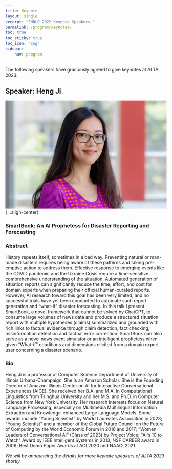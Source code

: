```yaml
---
title: Keynote 
layout: single
excerpt: "EMNLP 2022 Keynote Speakers."
permalink: /program/keynotes/
toc: true
toc_sticky: true
toc_icon: "cog"
sidebar: 
    nav: program
---
```


The following speakers have graciously agreed to give keynotes at ALTA 2023.

## Speaker: Heng Ji

![Heng Ji](/assets/images/keynotes/HengJi.jpg){: .align-center}

### SmartBook: An AI Prophetess for Disaster Reporting and Forecasting

### Abstract
History repeats itself, sometimes in a bad way. Preventing natural or man-made disasters requires being aware of these patterns and taking pre-emptive action to address them. Effective response to emerging events like the COVID pandemic and the Ukraine Crisis require a time-sensitive comprehensive understanding of the situation. Automated generation of situation reports can significantly reduce the time, effort, and cost for domain experts when preparing their official human-curated reports. However, AI research toward this goal has been very limited, and no successful trials have yet been conducted to automate such report generation and “what-if” disaster forecasting. In this talk I present SmartBook, a novel framework that cannot be solved by ChatGPT, to consume large volumes of news data and produce a structured situation report with multiple hypotheses (claims) summarized and grounded with rich links to factual evidence through claim detection, fact checking, misinformation detection and factual error correction. SmartBook can also serve as a novel news event simulator or an intelligent prophetess when given “What-if” conditions and dimensions elicited from a domain expert user concerning a disaster scenario. 

### Bio
Heng Ji is a professor at Computer Science Department of University of Illinois Urbana-Champaign. She is an Amazon Scholar. She is the Founding Director of Amazon-Illinois Center on AI for Interactive Conversational Experiences (AICE). She received her B.A. and M.A. in Computational Linguistics from Tsinghua University and her M.S. and Ph.D. in Computer Science from New York University. Her research interests focus on Natural Language Processing, especially on Multimedia Multilingual Information Extraction and Knowledge-enhanced Large Language Models. Some awards include “Young Scientist” by World Laureates Association in 2023; "Young Scientist" and a member of the Global Future Council on the Future of Computing by the World Economic Forum in 2016 and 2017; “Women Leaders of Conversational AI” (Class of 2023) by Project Voice; "AI's 10 to Watch" Award by IEEE Intelligent Systems in 2013, NSF CAREER award in 2009; Best Demo Paper Awards at ACL2020 and NAACL2021. 


*We will be announcing the details for more keynote speakers of ALTA 2023 shortly.*